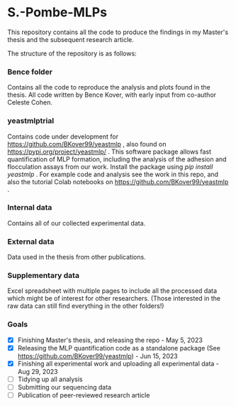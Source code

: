 # S.-Pombe-MLPs
This repository contains all the code to produce the findings in my Master's thesis and the subsequent research article.

The structure of the repository is as follows:

### Bence folder
Contains all the code to reproduce the analysis and plots found in the thesis. All code written by Bence Kover, with early input from co-author Celeste Cohen.

### yeastmlptrial
Contains code under development for https://github.com/BKover99/yeastmlp , also found on https://pypi.org/project/yeastmlp/ . This software package allows fast quantification of MLP formation, including the analysis of the adhesion and flocculation assays from our work. Install the package using *pip install yeastmlp* . For example code and analysis see the work in this repo, and also the tutorial Colab notebooks on https://github.com/BKover99/yeastmlp .

### Internal data
Contains all of our collected experimental data.

### External data
Data used in the thesis from other publications.

### Supplementary data
Excel spreadsheet with multiple pages to include all the processed data which might be of interest for other researchers. (Those interested in the raw data can still find everything in the other folders!)


### Goals

- [x] Finishing Master's thesis, and releasing the repo - May 5, 2023
- [x] Releasing the MLP quantification code as a standalone package (See https://github.com/BKover99/yeastmlp) - Jun 15, 2023
- [x] Finishing all experimental work and uploading all experimental data - Aug 29, 2023
- [ ] Tidying up all analysis 
- [ ] Submitting our sequencing data
- [ ] Publication of peer-reviewed research article
